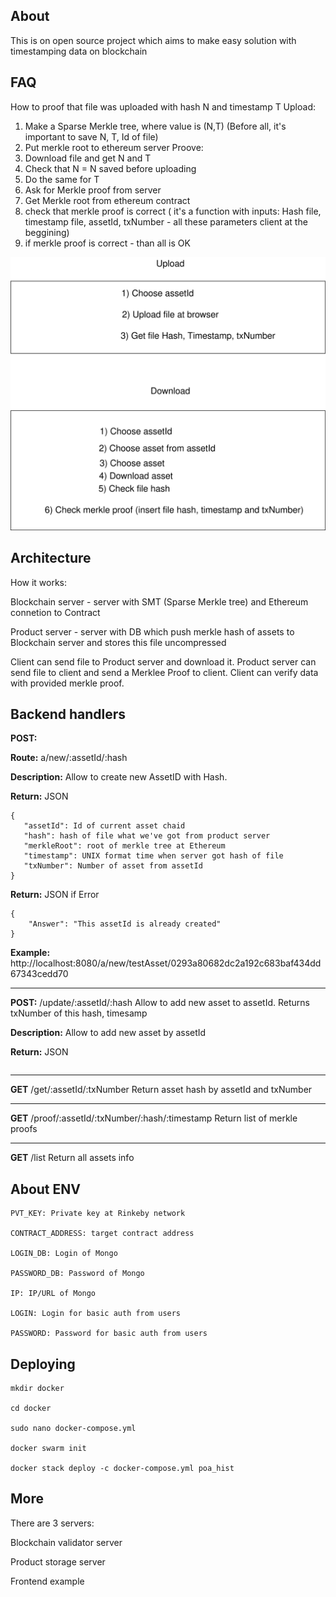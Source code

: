 ## About
This is on open source project which aims to make easy solution with timestamping data on blockchain

## FAQ

How to proof that file was uploaded with hash N and timestamp T
Upload:
1) Make a Sparse Merkle tree, where value is (N,T) (Before all, it's important to save N, T, Id of file)
2) Put merkle root to ethereum server 
Proove:
1) Download file and get N and T
2) Check that N = N saved before uploading 
3) Do the same for T 
4) Ask for Merkle proof from server
5) Get Merkle root from ethereum contract
6) check that merkle proof is correct ( it's a function with inputs: Hash file, timestamp file, assetId, txNumber - all these parameters client at the beggining)
7) if merkle proof is correct - than all is OK 

![image](https://raw.githubusercontent.com/BANKEX/poa-history/master/docs/info.svg?sanitize=true)


## Architecture 

How it works: 

Blockchain server - server with SMT (Sparse Merkle tree) and Ethereum connetion to Contract

Product server - server with DB which push merkle hash of assets to Blockchain server and stores this file uncompressed

Client can send file to Product server and download it. Product server can send file to client and send a Merklee Proof to client. Client can verify data with provided merkle proof.

## Backend handlers 

**POST:**

**Route:** a/new/:assetId/:hash 

**Description:** Allow to create new AssetID with Hash. 

**Return:** JSON 

```
{
   "assetId": Id of current asset chaid
   "hash": hash of file what we've got from product server
   "merkleRoot": root of merkle tree at Ethereum
   "timestamp": UNIX format time when server got hash of file
   "txNumber": Number of asset from assetId
}
```

**Return:** JSON if Error 

```
{
    "Answer": "This assetId is already created"
}
```

**Example:** http://localhost:8080/a/new/testAsset/0293a80682dc2a192c683baf434dd67343cedd70

---

**POST:**
/update/:assetId/:hash
Allow to add new asset to assetId. Returns txNumber of this hash, timesamp

**Description:** Allow to add new asset by assetId

**Return:** JSON 
```

```
---

**GET**
/get/:assetId/:txNumber
Return asset hash by assetId and txNumber

---

**GET**
/proof/:assetId/:txNumber/:hash/:timestamp
Return list of merkle proofs

---

**GET**
/list
Return all assets info



## About ENV 

```
PVT_KEY: Private key at Rinkeby network

CONTRACT_ADDRESS: target contract address

LOGIN_DB: Login of Mongo

PASSWORD_DB: Password of Mongo

IP: IP/URL of Mongo

LOGIN: Login for basic auth from users

PASSWORD: Password for basic auth from users

```
## Deploying

```
mkdir docker

cd docker 

sudo nano docker-compose.yml

docker swarm init

docker stack deploy -c docker-compose.yml poa_hist
```
## More
There are 3 servers:

Blockchain validator server

Product storage server

Frontend example





